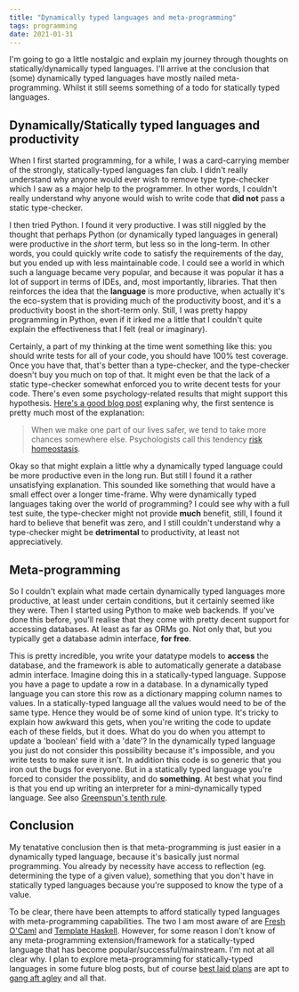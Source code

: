 ```yaml
---
title: "Dynamically typed languages and meta-programming"
tags: programming
date: 2021-01-31
---
```


I'm going to go a little nostalgic and explain my journey through thoughts on statically/dynamically typed languages. I'll arrive at the conclusion that (some) dynamically typed languages have mostly nailed meta-programming. Whilst it still seems something of a todo for statically typed languages.


## Dynamically/Statically typed languages and productivity

When I first started programming, for a while, I was a card-carrying member of the strongly, statically-typed languages fan club. I didn't really understand why anyone would ever wish to remove type type-checker which I saw as a major help to the programmer. In other words, I couldn't really understand why anyone would wish to write code that **did not** pass a static type-checker.

I then tried Python. I found it very productive. I was still niggled by the thought that perhaps Python (or dynamically typed languages in general) were productive in the *short* term, but less so in the long-term. In other words, you could quickly write code to satisfy the requirements of the day, but you ended up with less maintainable code. I could see a world in which such a language became very popular, and because it was popular it has a lot of support in terms of IDEs, and, most importantly, libraries. That then reinforces the idea that the **language** is more productive, when actually it's the eco-system that is providing much of the productivity boost, and it's a productivity boost in the short-term only. Still, I was pretty happy programming in Python, even if it irked me a little that I couldn't quite explain the effectiveness that I felt (real or imaginary).

Certainly, a part of my thinking at the time went something like this: you should write tests for all of your code, you should have 100% test coverage. Once you have that, that's better than a type-checker, and the type-checker doesn't buy you much on top of that. It might even be that the lack of a static type-checker somewhat enforced you to write decent tests for your code. There's even some psychology-related results that might support this hypothesis. [Here's a good blog post](https://www.johndcook.com/blog/2010/06/09/dynamic-typing-and-risk-homeostasis/) explaning why, the first sentence is pretty much most of the explanation:

> When we make one part of our lives safer, we tend to take more chances somewhere else. Psychologists call this tendency [risk homeostasis](https://en.wikipedia.org/wiki/Risk_compensation#Risk_homeostasis).

Okay so that might explain a little why a dynamically typed language could be more productive even in the long run. But still I found it a rather unsatisfying explanation. This sounded like something that would have a small effect over a longer time-frame. Why were dynamically typed languages taking over the world of programming? I could see why with a full test suite, the type-checker might not provide **much** benefit, still, I found it hard to believe that benefit was zero, and I still couldn't understand why a type-checker might be **detrimental** to productivity, at least not appreciatively.

## Meta-programming

So I couldn't explain what made certain dynamically typed languages more productive, at least under certain conditions, but it certainly seemed like they were. Then I started using Python to make web backends. If you've done this before, you'll realise that they come with pretty decent support for accessing databases. At least as far as ORMs go. Not only that, but you typically get a database admin interface, **for free**.

This is pretty incredible, you write your datatype models to **access** the database, and the framework is able to automatically generate a database admin interface. Imagine doing this in a statically-typed language. Suppose you have a page to update a row in a database. In a dynamically typed language you can store this row as a dictionary mapping column names to values. In a statically-typed language all the values would need to be of the same type. Hence they would be of some kind of union type. It's tricky to explain how awkward this gets, when you're writing the code to update each of these fields, but it does. What do you do when you attempt to update a 'boolean' field with a 'date'? In the dynamically typed language you just do not consider this possibility because it's impossible, and you write tests to make sure it isn't. In addition this code is so generic that you iron out the bugs for everyone. But in a statically typed language you're forced to consider the possiblity, and do **something**. At best what you find is that you end up writing an interpreter for a mini-dynamically typed language. See also [Greenspun's tenth rule](https://en.wikipedia.org/wiki/Greenspun%27s_tenth_rule).

## Conclusion

My tenatative conclusion then is that meta-programming is just easier in a dynamically typed language, because it's basically just normal programming. You already by necessity have access to reflection (eg. determining the type of a given value), something that you don't have in statically typed languages because you're supposed to know the type of a value. 

To be clear, there have been attempts to afford statically typed languages with meta-programming capabilities. The two I am most aware of are [Fresh O'Caml](https://www.cl.cam.ac.uk/~amp12/fresh-ocaml/) and [Template Haskell](https://wiki.haskell.org/Template_Haskell). However, for some reason I don't know of any meta-programming extension/framework for a statically-typed language that has become popular/successful/mainstream. I'm not at all clear why. I plan to explore meta-programming for statically-typed languages in some future blog posts, but of course [best laid plans](https://en.wikipedia.org/wiki/Of_Mice_and_Men) are apt to [gang aft agley](https://en.wikipedia.org/wiki/To_a_Mouse) and all that.
